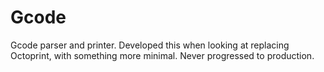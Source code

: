 # Gcode

Gcode parser and printer. Developed this when looking at replacing Octoprint, with something more minimal. Never progressed to production. 
